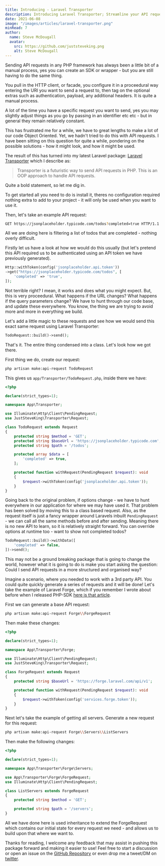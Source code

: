 ```yaml
---
title: Introducing - Laravel Transporter
description: Introducing Laravel Transporter; Streamline your API requests with a powerful OOP approach. Manage API interactions efficiently with class-based requests, offering easy configuration and maintenance for Laravel applications.
date: 2021-06-08
image: "/images/articles/laravel-transporter.png"
minRead: 7
author:
  name: Steve McDougall
  avatar:
    src: https://github.com/juststeveking.png
    alt: Steve McDougall
---
```


Sending API requests in any PHP framework has always been a little bit of a manual process, yes you can create an SDK or wrapper - but you are still having to do the same thing.

You pull in the HTTP client, or facade, you configure it in a proceedural way entering the URI you want to send a request to, then tag on the optional extras such as authentication, payload, any additional headers. It is quite a manual process.

A lot of the time you have a specific request you want to send, yes you may slightly adjust things as you go by passing in an identifier etc etc - but in general they remain relatively constant.

This has frustrated me for a while, we have to great lengths to make a lot of our code Object Oriented. Yet, we hadn't tried to do this with API requests. I have been sitting on this question for quite a while, pondering on the possible solutions - how it might look, and how it might be used.

The result of this has turned into my latest Laravel package: [Laravel Transporter](https://github.com/JustSteveKing/laravel-transporter) which I describe as:

> Transporter is a futuristic way to send API requests in PHP. This is an OOP approach to handle API requests.

Quite a bold statement, so let me dig in.

To get started all you need to do is install it, theres no configuration required nothing extra to add to your project - it will only be used when you want to use it.

Then, let's take an example API request:

```bash
GET https://jsonplaceholder.typicode.com/todos?completed=true HTTP/1.1
```

All we are doing here is filtering a list of todos that are completed - nothing overly difficult.

Firstly let us have a look at how we would do this usually (but let's pretend this API required us to be authenticated using an API token we have previously generated).

```php
Http::withToken(config('jsonplaceholder.api.token'))
->get("https://jsonplaceholder.typicode.com/todos", [
    'completed' => 'true',
]);
```

Not terrible right? I mean, it works and does what you might expect. But, this is very proceedural. What happens if the URL changes? What happens if the query parameters change? We have to hunt through our code base, and update these everywhere. You know, the thing we are trying to avoid more and more in everything we build.

Let's add a little magic to these requests and see how we would send this exact same request using Laravel Transporter:

```php
TodoRequest::build()->send();
```

That's it. The entire thing condensed into a class. Let's look how we got there.

First thing we do, create our request:

```bash
php artisan make:api-request TodoRequest
```

This gives us `app/Transporter/TodoRequest.php`, inside there we have:

```php
<?php

declare(strict_types=1);

namespace App\Transporter;

use Illuminate\Http\Client\PendingRequest;
use JustSteveKing\Transporter\Request;

class TodoRequest extends Request
{
    protected string $method = 'GET';
    protected string $baseUrl = 'https://jsonplaceholder.typicode.com';
    protected string $path = '/todos';

    protected array $data = [
        'completed' => true,
    ];

    protected function withRequest(PendingRequest $request): void
    {
        $request->withToken(config('jsonplaceholder.api.token'));
    }
}
```

Going back to the original problem, if options change - we have to hunt everywhere in our application for where we may have used it. That problem has been solved by moving this to a class based request. Also, as the request itself is just a fancy wrapper around Laravels inbuilt `PendingRequest` - we can call all the same methods before and after sending. Meaning there is no new API to learn, so it is relatively straight forward. You can override options at runtime too - want to show not completed todos?

```php
TodoRequest::build()->withData([
    'completed' => false,
])->send();
```

This may not be a ground breaking package that is going to change the world, however what it is going to do is make you start asking the question: Could I send API requests in a more structured and organised way?

Imagine a scenario, where you needed to work with a 3rd party API. You could quite quickly generate a series of requests and it will be done! Let's take the example of Laravel Forge, which if you remember I wrote about before when I released PHP-SDK [here is that article](https://www.juststeveking.uk/adventures-in-php-php-sdk-builder/).

First we can generate a base API request:

```bash
php artisan make:api-request Forge\\ForgeRequest
```

Then make these changes:

```php
<?php

declare(strict_types=1);

namespace App\Transporter\Forge;

use Illuminate\Http\Client\PendingRequest;
use JustSteveKing\Transporter\Request;

class ForgeRequest extends Request
{
    protected string $baseUrl = 'https://forge.laravel.com/api/v1';

    protected function withRequest(PendingRequest $request): void
    {
        $request->withToken(config('services.forge.token'));
    }
}
```

Next let's take the example of getting all servers. Generate a new request for this request:

```bash
php artisan make:api-request Forge\\Servers\\ListServers
```

Then make the following changes:

```php
<?php

declare(strict_types=1);

namespace App\Transporter\Forge\Servers;

use App\Transporter\Forge\ForgeRequest;
use Illuminate\Http\Client\PendingRequest;

class ListServers extends ForgeRequest
{
    protected string $method = 'GET';

    protected string $path = '/servers';
}
```

All we have done here is used inheritance to extend the ForgeRequest which contains our initial state for every request we need - and allows us to build upon that where we want to.

Thanks for reading, I welcome any feedback that may assist in pushing this package forward and making it easier to use! Feel free to start a discussion or open an issue on the [GitHub Repository](https://github.com/JustSteveKing/laravel-transporter) or even drop me a tweet/DM on [twitter](https://twitter.com/JustSteveKing).
